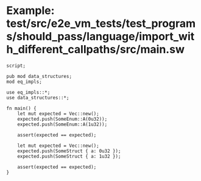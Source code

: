 # Example: test/src/e2e_vm_tests/test_programs/should_pass/language/import_with_different_callpaths/src/main.sw

```sway
script;

pub mod data_structures;
mod eq_impls;

use eq_impls::*;
use data_structures::*;

fn main() {
    let mut expected = Vec::new();
    expected.push(SomeEnum::A(0u32));
    expected.push(SomeEnum::A(1u32));

    assert(expected == expected);

    let mut expected = Vec::new();
    expected.push(SomeStruct { a: 0u32 });
    expected.push(SomeStruct { a: 1u32 });

    assert(expected == expected);
}

```
